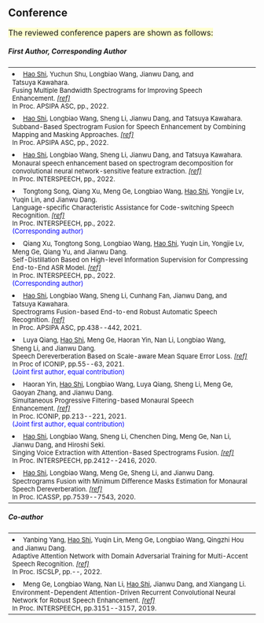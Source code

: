 
## <i class="fa fa-chevron-right"></i> Conference

<font size=3><span style='background-color: #ffffd0'>The reviewed conference papers are shown as follows:</span></font>

<h5>First Author, Corresponding Author</h5>
<table class="table table-hover">
  
<tr id="tr-song22_interspeech" >
  <td>
    <li>
      <font size=2>
      <u>Hao&nbsp;Shi</u>, Yuchun&nbsp;Shu, Longbiao&nbsp;Wang, Jianwu&nbsp;Dang, and Tatsuya&nbsp;Kawahara.<br>
      Fusing Multiple Bandwidth Spectrograms for Improving Speech Enhancement.&nbsp;<em><a href='https://github.com/hshi-speech/resume/blob/main/pdf/Fusing_Multiple_Bandwidth_Spectrograms_for_Improving_Speech_Enhancement.pdf' target='_blank'>[ref]</a> </em><br>
      In Proc. APSIPA ASC, pp., 2022.<br> 
      </font>
    </li>
  </td>
</tr>  
  
<tr id="tr-song22_interspeech" >
  <td>
    <li>
      <font size=2>
      <u>Hao&nbsp;Shi</u>, Longbiao&nbsp;Wang, Sheng&nbsp;Li, Jianwu&nbsp;Dang, and Tatsuya&nbsp;Kawahara.<br>
      Subband-Based Spectrogram Fusion for Speech Enhancement by Combining Mapping and Masking Approaches.&nbsp;<em><a href='https://github.com/hshi-speech/resume/blob/main/pdf/Spectrogram_Fusion_for_Speech_Enhancement_by_Combining_Mapping_and_Masking_Approaches_with_Subband_based_Optimization.pdf' target='_blank'>[ref]</a> </em><br>
      In Proc. APSIPA ASC, pp., 2022.<br> 
      </font>
    </li>
  </td>
</tr>  
  
<tr id="tr-shi22_interspeech">
  <td>
    <li>
      <font size=2>
      <u>Hao&nbsp;Shi</u>, Longbiao&nbsp;Wang, Sheng&nbsp;Li, Jianwu&nbsp;Dang, and Tatsuya&nbsp;Kawahara.<br>
      Monaural speech enhancement based on spectrogram decomposition for convolutional neural network-sensitive feature extraction.&nbsp;<em><a href='https://github.com/hshi-speech/resume/blob/main/pdf/2022___Monaural_Speech_Enhancement_Based_on_Spectrogram_Decomposition__for_Convolutional_Neural_Network_sensitive_Feature_Extraction__IS_.pdf' target='_blank'>[ref]</a> </em><br>
      In Proc. INTERSPEECH, pp., 2022.<br>
      </font>
    </li>
  </td>
</tr>
    
<tr id="tr-song22_interspeech" >
  <td>
    <li>
      <font size=2>
      Tongtong&nbsp;Song, Qiang&nbsp;Xu, Meng&nbsp;Ge, Longbiao&nbsp;Wang, <u>Hao&nbsp;Shi</u>, Yongjie&nbsp;Lv, Yuqin&nbsp;Lin, and Jianwu&nbsp;Dang.<br>
      Language-specific Characteristic Assistance for Code-switching Speech Recognition.&nbsp;<em><a href='https://github.com/hshi-speech/resume/blob/main/pdf/2206.14580.pdf' target='_blank'>[ref]</a> </em><br>
      In Proc. INTERSPEECH, pp., 2022.<br> 
      <font color=Blue>(Corresponding author)</font>
      </font>
    </li>
  </td>
</tr>
    
<tr id="tr-xu22_interspeech" >
  <td>
    <li>
      <font size=2>
      Qiang&nbsp;Xu, Tongtong&nbsp;Song, Longbiao&nbsp;Wang, <u>Hao&nbsp;Shi</u>, Yuqin&nbsp;Lin, Yongjie&nbsp;Lv, Meng&nbsp;Ge, Qiang&nbsp;Yu, and Jianwu&nbsp;Dang.<br>
      Self-Distillation Based on High-level Information Supervision for Compressing End-to-End ASR Model.&nbsp;<em><a href='https://github.com/hshi-speech/resume/blob/main/pdf/Self_Distillation_Based_on_High_level_Information_Supervision_for_Compressing_End_to_End_ASR_Model.pdf' target='_blank'>[ref]</a> </em><br>
      In Proc. INTERSPEECH, pp., 2022.<br> 
      <font color=Blue>(Corresponding author)</font>
      </font>
    </li>
  </td>
</tr>    
    
<tr id="tr-shi21_apsipa">
  <td>
    <li>
      <font size=2>
      <u>Hao&nbsp;Shi</u>, Longbiao&nbsp;Wang, Sheng&nbsp;Li, Cunhang&nbsp;Fan, Jianwu&nbsp;Dang, and Tatsuya&nbsp;Kawahara.<br>
      Spectrograms Fusion-based End-to-end Robust Automatic Speech Recognition.&nbsp;<em><a href='https://github.com/hshi-speech/resume/blob/main/pdf/APSIPA-2021.pdf' target='_blank'>[ref]</a> </em><br>
      In Proc. APSIPA ASC, pp.438--442, 2021.<br>
      </font>
    </li>
  </td>
</tr>

<tr id="tr-qiang21_iconip">
  <td>
    <li>
      <font size=2>
      Luya&nbsp;Qiang, <u>Hao&nbsp;Shi</u>, Meng&nbsp;Ge, Haoran&nbsp;Yin, Nan&nbsp;Li, Longbiao&nbsp;Wang, Sheng&nbsp;Li, and Jianwu&nbsp;Dang.<br>
      Speech Dereverberation Based on Scale-aware Mean Square Error Loss.&nbsp;<em><a href='https://github.com/hshi-speech/resume/blob/main/pdf/SaSD.pdf' target='_blank'>[ref]</a> </em><br>
      In Proc of ICONIP, pp.55--63, 2021.<br> 
      <font color=Blue>(Joint first author, equal contribution)</font>
      </font>
    </li>
  </td>
</tr>

<tr id="tr-yin21_iconip">
  <td>
    <li>
      <font size=2>
      Haoran&nbsp;Yin, <u>Hao&nbsp;Shi</u>, Longbiao&nbsp;Wang, Luya&nbsp;Qiang, Sheng&nbsp;Li, Meng&nbsp;Ge, Gaoyan&nbsp;Zhang, and Jianwu&nbsp;Dang.<br>
      Simultaneous Progressive Filtering-based Monaural Speech Enhancement.&nbsp;<em><a href='https://github.com/hshi-speech/resume/blob/main/pdf/iconip2021-yin.pdf' target='_blank'>[ref]</a> </em><br>
      In Proc. ICONIP, pp.213--221, 2021.<br>
      <font color=Blue>(Joint first author, equal contribution)</font>
      </font>
    </li>
  </td>
</tr>
    
<tr id="tr-shi20_interspeech">
  <td>
    <li>
      <font size=2>
      <u>Hao&nbsp;Shi</u>, Longbiao&nbsp;Wang, Sheng&nbsp;Li, Chenchen&nbsp;Ding, Meng&nbsp;Ge, Nan&nbsp;Li, Jianwu&nbsp;Dang, and Hiroshi&nbsp;Seki.<br>
      Singing Voice Extraction with Attention-Based Spectrograms Fusion.&nbsp;<em><a href='https://github.com/hshi-speech/resume/blob/main/pdf/Wed-1-11-1.pdf' target='_blank'>[ref]</a> </em><br>
      In Proc. INTERSPEECH, pp.2412--2416, 2020.<br>
      </font>
    </li>
  </td>
</tr>

<tr id="tr-9054661">
  <td>
    <li>
      <font size=2>
      <u>Hao&nbsp;Shi</u>, Longbiao&nbsp;Wang, Meng&nbsp;Ge, Sheng&nbsp;Li, and Jianwu&nbsp;Dang.<br>
      Spectrograms Fusion with Minimum Difference Masks Estimation for Monaural Speech Dereverberation.&nbsp;<em><a href='https://github.com/hshi-speech/resume/blob/main/pdf/0007539.pdf' target='_blank'>[ref]</a> </em><br>
      In Proc. ICASSP, pp.7539--7543, 2020.<br>
      </font>
    </li>
  </td>
</tr>
</table>



<h5>Co-author</h5>
<table class="table table-hover">
  
<tr id="tr-yang2022_iscslp" >
  <td>
    <li>
      <font size=2>
      Yanbing&nbsp;Yang, <u>Hao&nbsp;Shi</u>, Yuqin&nbsp;Lin, Meng&nbsp;Ge, Longbiao&nbsp;Wang, Qingzhi&nbsp;Hou and Jianwu&nbsp;Dang.<br>
      Adaptive Attention Network with Domain Adversarial Training for Multi-Accent Speech Recognition.&nbsp;<em><a href='https://github.com/hshi-speech/resume/blob/main/pdf/25_file_Paper.pdf' target='_blank'>[ref]</a> </em><br>
      In Proc. ISCSLP, pp.--, 2022.<br>
      </font>
    </li>
  </td>
</tr>  
  
<tr id="tr-ge19_interspeech" >
  <td>
    <li>
      <font size=2>
      Meng&nbsp;Ge, Longbiao&nbsp;Wang, Nan&nbsp;Li, <u>Hao&nbsp;Shi</u>, Jianwu&nbsp;Dang, and Xiangang&nbsp;Li.<br>
      Environment-Dependent Attention-Driven Recurrent Convolutional Neural Network for Robust Speech Enhancement.&nbsp;<em><a href='https://github.com/hshi-speech/resume/blob/main/pdf/1477.pdf' target='_blank'>[ref]</a> </em><br>
      In Proc. INTERSPEECH, pp.3151--3157, 2019.<br>
      </font>
    </li>
  </td>
</tr>

</table>

